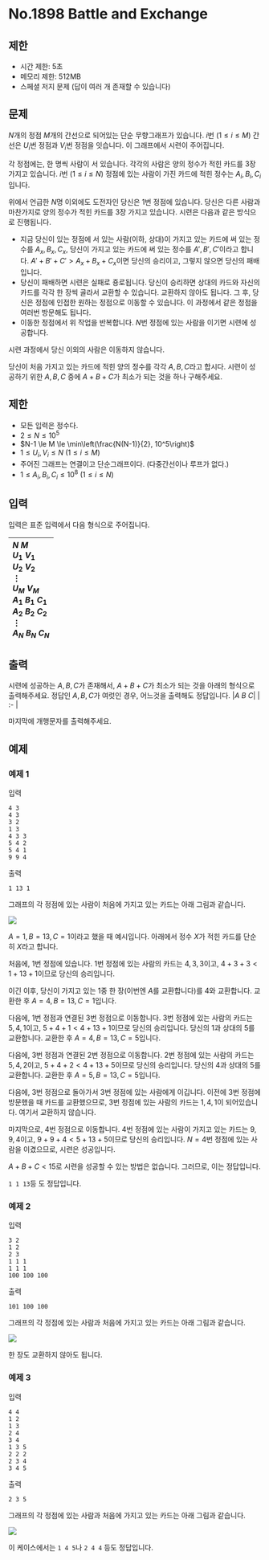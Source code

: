# No.1898 Battle and Exchange

## 제한

- 시간 제한: 5초
- 메모리 제한: 512MB
-  스페셜 저지 문제 (답이 여러 개 존재할 수 있습니다)

## 문제

$N$개의 정점 $M$개의 간선으로 되어있는 단순 무향그래프가 있습니다. $i$번 $(1 \le i \le M)$ 간선은 $U_i$번 정점과 $V_i$번 정점을 잇습니다. 이 그래프에서 시련이 주어집니다.

각 정점에는, 한 명씩 사람이 서 있습니다. 각각의 사람은 양의 정수가 적힌 카드를 $3$장 가지고 있습니다. $i$번 $(1 \le i \le N)$ 정점에 있는 사람이 가진 카드에 적힌 정수는 $A_i, B_i, C_i$입니다.

위에서 언급한 $N$명 이외에도 도전자인 당신은 $1$번 정점에 있습니다. 당신은 다른 사람과 마찬가지로 양의 정수가 적힌 카드를 $3$장 가지고 있습니다. 시련은 다음과 같은 방식으로 진행됩니다.

- 지금 당신이 있는 정점에 서 있는 사람(이하, 상대)이 가지고 있는 카드에 써 있는 정수를 $A_x, B_x, C_x$, 당신이 가지고 있는 카드에 써 있는 정수를 $A', B', C'$이라고 합니다. $A' + B' + C' > A_x + B_x + C_x$이면 당신의 승리이고, 그렇지 않으면 당신의 패배입니다.
- 당신이 패배하면 시련은 실패로 죵로됩니다. 당신이 승리하면 상대의 카드와 자신의 카드를 각각 한 장씩 골라서 교환할 수 있습니다. 교환하지 않아도 됩니다. 그 후, 당신은 정점에 인접한 원하는 정점으로 이동할 수 있습니다. 이 과정에서 같은 정점을 여러번 방문해도 됩니다.
- 이동한 정점에서 위 작업을 반복합니다. $N$번 정점에 있는 사람을 이기면 시련에 성공합니다.

시련 과정에서 당신 이외의 사람은 이동하지 않습니다.

당신이 처음 가지고 있는 카드에 적힌 양의 정수를 각각 $A, B, C$라고 합시다. 시련이 성공하기 위한 $A, B, C$ 중에 $A+B+C$가 최소가 되는 것을 하나 구해주세요.

## 제한

- 모든 입력은 정수다.
- $2 \le N \le 10^5$
- $N-1 \le M \le \min\left(\frac{N(N-1)}{2}, 10^5\right)$
- $1 \le U_i, V_i \le N$ $(1 \le i \le M)$
- 주어진 그래프는 연결이고 단순그래프이다. (다중간선이나 루프가 없다.)
- $1 \le A_i, B_i, C_i \le 10^8$ $(1 \le i \le N)$

## 입력

입력은 표준 입력에서 다음 형식으로 주어집니다.

| $N$  $M$<br />$U_1$  $V_1$<br />$U_2$  $V_2$<br />$\vdots$<br />$U_M$  $V_M$<br />$A_1$  $B_1$  $C_1$<br />$A_2$  $B_2$  $C_2$<br />$\vdots$<br/>$A_N$  $B_N$  $C_N$<br />|
| :----------------------------------------------------------- |

## 출력

시련에 성공하는 $A, B, C$가 존재해서, $A+B+C$가 최소가 되는 것을 아래의 형식으로 출력해주세요. 정답인 $A, B, C$가 여럿인 경우, 어느것을 출력해도 정답입니다.
|$A$  $B$  $C$|
| :- |

마지막에 개행문자를 출력해주세요.

## 예제

### 예제 1

입력

```
4 3
4 3
3 2
1 3
4 3 3
5 4 2
5 4 1
9 9 4
```

출력

```
1 13 1
```

그래프의 각 정점에 있는 사람이 처음에 가지고 있는 카드는 아래 그림과 같습니다.

![](../images/1898/img1.png)

$A=1, B=13,C=1$이라고 했을 때 예시입니다. 아래에서 정수 $X$가 적힌 카드를 단순히 $X$라고 합니다.

처음에, $1$번 정점에 있습니다. $1$번 정점에 있는 사람의 카드는 $4, 3, 3$이고, $4+3+3 < 1+13+1$이므로 당신의 승리입니다.

이긴 이후, 당신이 가지고 있는 $1$중 한 장(이번엔 $A$를 교환합니다)를 $4$와 교환합니다. 교환한 후 $A=4, B=13, C=1$입니다.

다음에, $1$번 정점과 연결된 $3$번 정점으로 이동합니다. $3$번 정점에 있는 사람의 카드는 $5,4,1$이고, $5+4+1<4+13+1$이므로 당신의 승리입니다. 당신의 $1$과 상대의 $5$를 교환합니다. 교환한 후 $A=4, B=13, C=5$입니다.

다음에, $3$번 정점과 연결된 $2$번 정점으로 이동합니다. $2$번 정점에 있는 사람의 카드는 $5,4,2$이고, $5+4+2<4+13+5$이므로 당신의 승리입니다. 당신의 $4$과 상대의 $5$를 교환합니다. 교환한 후 $A=5, B=13, C=5$입니다.

다음에, $3$번 정점으로 돌아가서 $3$번 정점에 있는 사람에게 이깁니다. 이전에 $3$번 정점에 방문했을 때 카드를 교환했으므로, $3$번 정점에 있는 사람의 카드는 $1,4,1$이 되어있습니다. 여기서 교환하지 않습니다.

마지막으로, $4$번 정점으로 이동합니다. $4$번 정점에 있는 사람이 가지고 있는 카드는 $9, 9, 4$이고, $9+9+4<5+13+5$이므로 당신의 승리입니다. $N=4$번 정점에 있는 사람을 이겼으므로, 시련은 성공입니다.

$A+B+C<15$로 시련을 성공할 수 있는 방법은 없습니다. 그러므로, 이는 정답입니다.

`1 1 13`등 도 정답입니다.

### 예제 2

입력

```
3 2
1 2
2 3
1 1 1
1 1 1
100 100 100
```

출력

```
101 100 100
```

그래프의 각 정점에 있는 사람과 처음에 가지고 있는 카드는 아래 그림과 같습니다.

![](../images/1898/img2.png)

한 장도 교환하지 않아도 됩니다.


### 예제 3

입력

```
4 4
1 2
1 3
2 4
3 4
1 3 5
2 2 2
2 3 4
3 4 5
```

출력

```
2 3 5
```

그래프의 각 정점에 있는 사람과 처음에 가지고 있는 카드는 아래 그림과 같습니다.

![](../images/1898/img3.png)

이 케이스에서는 `1 4 5`나 `2 4 4` 등도 정답입니다.
